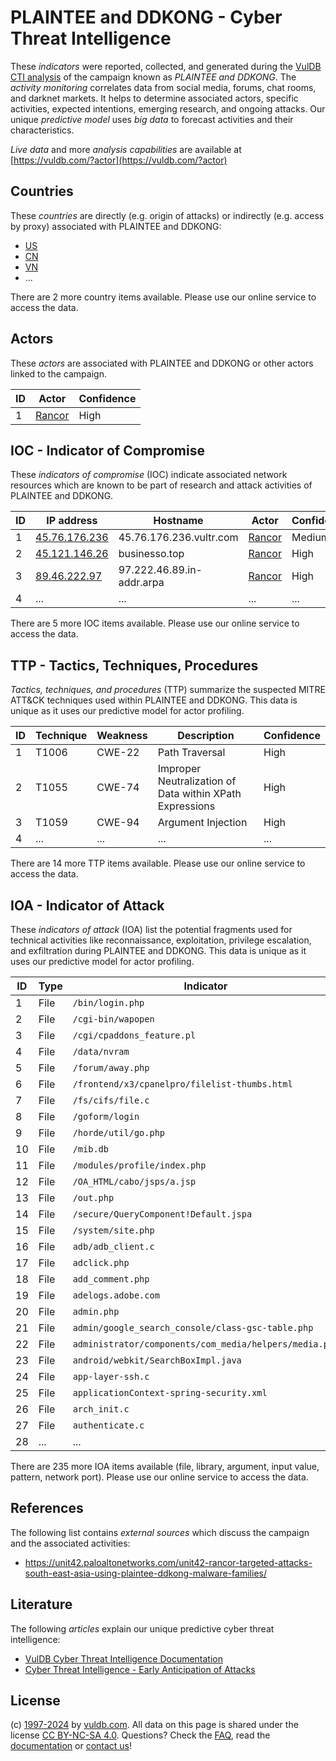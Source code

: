 # PLAINTEE and DDKONG - Cyber Threat Intelligence

These _indicators_ were reported, collected, and generated during the [VulDB CTI analysis](https://vuldb.com/?kb.cti) of the campaign known as _PLAINTEE and DDKONG_. The _activity monitoring_ correlates data from social media, forums, chat rooms, and darknet markets. It helps to determine associated actors, specific activities, expected intentions, emerging research, and ongoing attacks. Our unique _predictive model_ uses _big data_ to forecast activities and their characteristics.

_Live data_ and more _analysis capabilities_ are available at [https://vuldb.com/?actor](https://vuldb.com/?actor)

## Countries

These _countries_ are directly (e.g. origin of attacks) or indirectly (e.g. access by proxy) associated with PLAINTEE and DDKONG:

* [US](https://vuldb.com/?country.us)
* [CN](https://vuldb.com/?country.cn)
* [VN](https://vuldb.com/?country.vn)
* ...

There are 2 more country items available. Please use our online service to access the data.

## Actors

These _actors_ are associated with PLAINTEE and DDKONG or other actors linked to the campaign.

ID | Actor | Confidence
-- | ----- | ----------
1 | [Rancor](https://vuldb.com/?actor.rancor) | High

## IOC - Indicator of Compromise

These _indicators of compromise_ (IOC) indicate associated network resources which are known to be part of research and attack activities of PLAINTEE and DDKONG.

ID | IP address | Hostname | Actor | Confidence
-- | ---------- | -------- | ----- | ----------
1 | [45.76.176.236](https://vuldb.com/?ip.45.76.176.236) | 45.76.176.236.vultr.com | [Rancor](https://vuldb.com/?actor.rancor) | Medium
2 | [45.121.146.26](https://vuldb.com/?ip.45.121.146.26) | businesso.top | [Rancor](https://vuldb.com/?actor.rancor) | High
3 | [89.46.222.97](https://vuldb.com/?ip.89.46.222.97) | 97.222.46.89.in-addr.arpa | [Rancor](https://vuldb.com/?actor.rancor) | High
4 | ... | ... | ... | ...

There are 5 more IOC items available. Please use our online service to access the data.

## TTP - Tactics, Techniques, Procedures

_Tactics, techniques, and procedures_ (TTP) summarize the suspected MITRE ATT&CK techniques used within PLAINTEE and DDKONG. This data is unique as it uses our predictive model for actor profiling.

ID | Technique | Weakness | Description | Confidence
-- | --------- | -------- | ----------- | ----------
1 | T1006 | CWE-22 | Path Traversal | High
2 | T1055 | CWE-74 | Improper Neutralization of Data within XPath Expressions | High
3 | T1059 | CWE-94 | Argument Injection | High
4 | ... | ... | ... | ...

There are 14 more TTP items available. Please use our online service to access the data.

## IOA - Indicator of Attack

These _indicators of attack_ (IOA) list the potential fragments used for technical activities like reconnaissance, exploitation, privilege escalation, and exfiltration during PLAINTEE and DDKONG. This data is unique as it uses our predictive model for actor profiling.

ID | Type | Indicator | Confidence
-- | ---- | --------- | ----------
1 | File | `/bin/login.php` | High
2 | File | `/cgi-bin/wapopen` | High
3 | File | `/cgi/cpaddons_feature.pl` | High
4 | File | `/data/nvram` | Medium
5 | File | `/forum/away.php` | High
6 | File | `/frontend/x3/cpanelpro/filelist-thumbs.html` | High
7 | File | `/fs/cifs/file.c` | High
8 | File | `/goform/login` | High
9 | File | `/horde/util/go.php` | High
10 | File | `/mib.db` | Low
11 | File | `/modules/profile/index.php` | High
12 | File | `/OA_HTML/cabo/jsps/a.jsp` | High
13 | File | `/out.php` | Medium
14 | File | `/secure/QueryComponent!Default.jspa` | High
15 | File | `/system/site.php` | High
16 | File | `adb/adb_client.c` | High
17 | File | `adclick.php` | Medium
18 | File | `add_comment.php` | High
19 | File | `adelogs.adobe.com` | High
20 | File | `admin.php` | Medium
21 | File | `admin/google_search_console/class-gsc-table.php` | High
22 | File | `administrator/components/com_media/helpers/media.php` | High
23 | File | `android/webkit/SearchBoxImpl.java` | High
24 | File | `app-layer-ssh.c` | High
25 | File | `applicationContext-spring-security.xml` | High
26 | File | `arch_init.c` | Medium
27 | File | `authenticate.c` | High
28 | ... | ... | ...

There are 235 more IOA items available (file, library, argument, input value, pattern, network port). Please use our online service to access the data.

## References

The following list contains _external sources_ which discuss the campaign and the associated activities:

* https://unit42.paloaltonetworks.com/unit42-rancor-targeted-attacks-south-east-asia-using-plaintee-ddkong-malware-families/

## Literature

The following _articles_ explain our unique predictive cyber threat intelligence:

* [VulDB Cyber Threat Intelligence Documentation](https://vuldb.com/?kb.cti)
* [Cyber Threat Intelligence - Early Anticipation of Attacks](https://www.scip.ch/en/?labs.20201022)

## License

(c) [1997-2024](https://vuldb.com/?kb.changelog) by [vuldb.com](https://vuldb.com/?kb.about). All data on this page is shared under the license [CC BY-NC-SA 4.0](https://creativecommons.org/licenses/by-nc-sa/4.0/). Questions? Check the [FAQ](https://vuldb.com/?kb.faq), read the [documentation](https://vuldb.com/?kb) or [contact us](https://vuldb.com/?contact)!
